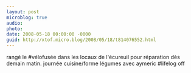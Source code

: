 ```yaml
---
layout: post
microblog: true
audio: 
photo: 
date: 2008-05-18 00:00:00 -0000
guid: http://xtof.micro.blog/2008/05/18/t814076552.html
---
```

rangé le #vélofusée dans les locaux de l'écureuil pour réparation dès demain matin. journée cuisine/forme légumes avec aymeric #lifelog off
